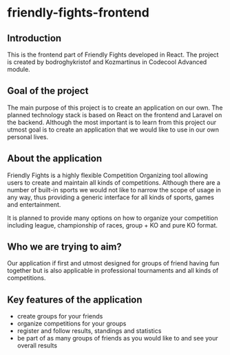 # friendly-fights-frontend

## Introduction

This is the frontend part of Friendly Fights developed in React. The project is created by bodroghykristof and Kozmartinus in Codecool Advanced module.

## Goal of the project

The main purpose of this project is to create an application on our own. The planned technology stack is based on React on the frontend and Laravel on the backend. Although the most important is to learn from this project our utmost goal is to create an application that we would like to use in our own personal lives.

## About the application

Friendly Fights is a highly flexible Competition Organizing tool allowing users to create and maintain all kinds of competitions. Although there are a number of built-in sports we would not like to narrow the scope of usage in any way, thus providing a generic interface for all kinds of sports, games and entertainment.

It is planned to provide many options on how to organize your competition including league, championship of races, group + KO and pure KO format.

## Who we are trying to aim?

Our application if first and utmost designed for groups of friend having fun together but is also applicable in professional tournaments and all kinds of competitions.

## Key features of the application

- create groups for your friends
- organize competitions for your groups
- register and follow results, standings and statistics
- be part of as many groups of friends as you would like to and see your overall results
